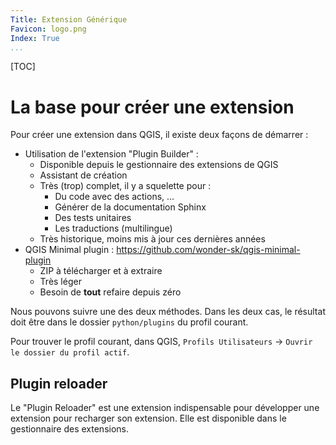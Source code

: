 ```yaml
---
Title: Extension Générique
Favicon: logo.png
Index: True
...
```


[TOC]

# La base pour créer une extension

Pour créer une extension dans QGIS, il existe deux façons de démarrer : 

* Utilisation de l'extension "Plugin Builder" :
    * Disponible depuis le gestionnaire des extensions de QGIS
    * Assistant de création
    * Très (trop) complet, il y a squelette pour :
        * Du code avec des actions, ...
        * Générer de la documentation Sphinx
        * Des tests unitaires
        * Les traductions (multilingue)
    * Très historique, moins mis à jour ces dernières années
* QGIS Minimal plugin : https://github.com/wonder-sk/qgis-minimal-plugin
    * ZIP à télécharger et à extraire
    * Très léger
    * Besoin de **tout** refaire depuis zéro

Nous pouvons suivre une des deux méthodes. Dans les deux cas, le résultat doit être dans le dossier 
`python/plugins` du profil courant.

Pour trouver le profil courant, dans QGIS, `Profils Utilisateurs` -> `Ouvrir le dossier du profil actif`.

## Plugin reloader

Le "Plugin Reloader" est une extension indispensable pour développer une extension pour recharger son 
extension. Elle est disponible dans le gestionnaire des extensions.
